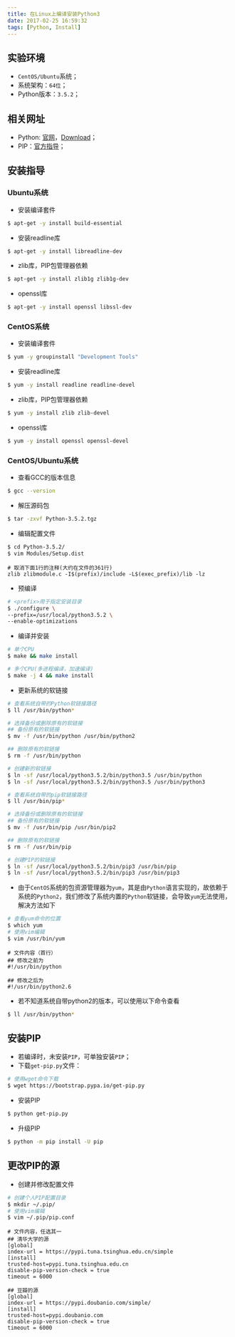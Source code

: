 ```yaml
---
title: 在Linux上编译安装Python3
date: 2017-02-25 16:59:32
tags: [Python, Install]
---
```


## 实验环境
+ `CentOS/Ubuntu`系统；
+ 系统架构：`64位`；
+ Python版本：`3.5.2`；

## 相关网址
+ Python: [官网](https://www.python.org/)，[Download](https://www.python.org/downloads/source/)；
+ PIP：[官方指导](https://pip.pypa.io/en/latest/installing/)；

<!-- more -->

## 安装指导
### Ubuntu系统
+ 安装编译套件

```bash
$ apt-get -y install build-essential
```

+ 安装readline库

```bash
$ apt-get -y install libreadline-dev
```

+ zlib库，PIP包管理器依赖

```bash
$ apt-get -y install zlib1g zlib1g-dev
```

+ openssl库

```bash
$ apt-get -y install openssl libssl-dev
```

### CentOS系统
+ 安装编译套件

```bash
$ yum -y groupinstall "Development Tools"
```
+ 安装readline库

```bash
$ yum -y install readline readline-devel
```
+ zlib库，PIP包管理器依赖

```bash
$ yum -y install zlib zlib-devel
```
+ openssl库

```bash
$ yum -y install openssl openssl-devel
```

### CentOS/Ubuntu系统
+ 查看GCC的版本信息

```bash
$ gcc --version
```
+ 解压源码包

```bash
$ tar -zxvf Python-3.5.2.tgz
```

+ 编辑配置文件

```bash
$ cd Python-3.5.2/
$ vim Modules/Setup.dist
```

```text
# 取消下面1行的注释(大约在文件的361行)
zlib zlibmodule.c -I$(prefix)/include -L$(exec_prefix)/lib -lz
```

+ 预编译

```bash
# <prefix>用于指定安装目录
$ ./configure \
--prefix=/usr/local/python3.5.2 \
--enable-optimizations
```

+ 编译并安装

```bash
# 单个CPU
$ make && make install

# 多个CPU(多进程编译，加速编译)
$ make -j 4 && make install
```

+ 更新系统的软链接

```bash
# 查看系统自带的Python软链接路径
$ ll /usr/bin/python*

# 选择备份或删除原有的软链接
## 备份原有的软链接
$ mv -f /usr/bin/python /usr/bin/python2

## 删除原有的软链接
$ rm -f /usr/bin/python

# 创建新的软链接
$ ln -sf /usr/local/python3.5.2/bin/python3.5 /usr/bin/python
$ ln -sf /usr/local/python3.5.2/bin/python3.5 /usr/bin/python3

# 查看系统自带的pip软链接路径
$ ll /usr/bin/pip*

# 选择备份或删除原有的软链接
## 备份原有的软链接
$ mv -f /usr/bin/pip /usr/bin/pip2

## 删除原有的软链接
$ rm -f /usr/bin/pip

# 创建PIP的软链接
$ ln -sf /usr/local/python3.5.2/bin/pip3 /usr/bin/pip
$ ln -sf /usr/local/python3.5.2/bin/pip3 /usr/bin/pip3
```
+ 由于`CentOS`系统的包资源管理器为`yum`，其是由`Python`语言实现的，故依赖于系统的`Python2`，我们修改了系统内置的`Python`软链接，会导致`yum`无法使用，解决方法如下

```bash
# 查看yum命令的位置
$ which yum
# 使用vim编辑
$ vim /usr/bin/yum
```

```text
# 文件内容（首行）
## 修改之前为
#!/usr/bin/python

## 修改之后为
#!/usr/bin/python2.6
```

+ 若不知道系统自带python2的版本，可以使用以下命令查看

```bash
$ ll /usr/bin/python*
```

## 安装PIP
+ 若编译时，未安装`PIP`，可单独安装`PIP`；
+ 下载`get-pip.py`文件：

```bash
# 使用wget命令下载
$ wget https://bootstrap.pypa.io/get-pip.py
```

+ 安装PIP

```bash
$ python get-pip.py
```

+ 升级PIP

```bash
$ python -m pip install -U pip
```

## 更改PIP的源

+ 创建并修改配置文件

```bash
# 创建个人PIP配置目录
$ mkdir ~/.pip/
# 使用vim编辑
$ vim ~/.pip/pip.conf
```

```text
# 文件内容，任选其一
## 清华大学的源
[global]
index-url = https://pypi.tuna.tsinghua.edu.cn/simple
[install]
trusted-host=pypi.tuna.tsinghua.edu.cn
disable-pip-version-check = true
timeout = 6000

## 豆瓣的源
[global]
index-url = https://pypi.doubanio.com/simple/
[install]
trusted-host=pypi.doubanio.com
disable-pip-version-check = true
timeout = 6000
```
